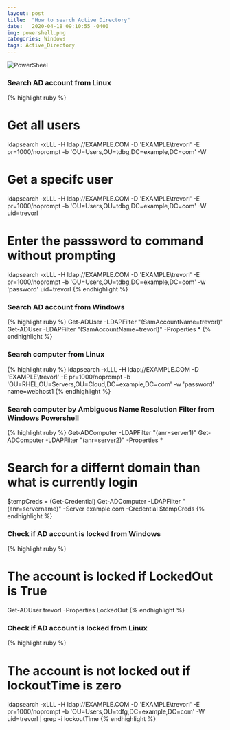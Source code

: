 ```yaml
---
layout: post
title:  "How to search Active Directory"
date:   2020-04-18 09:10:55 -0400
img: powershell.png
categories: Windows
tags: Active_Directory
---
```

![PowerSheel]({{site.baseurl}}/images/ad.png)

### Search AD account from Linux
{% highlight ruby %}
# Get all users
ldapsearch -xLLL  -H ldap://EXAMPLE.COM -D 'EXAMPLE\trevorl' -E pr=1000/noprompt -b 'OU=Users,OU=tdbg,DC=example,DC=com' -W

# Get a specifc user
ldapsearch -xLLL  -H ldap://EXAMPLE.COM -D 'EXAMPLE\trevorl' -E pr=1000/noprompt -b 'OU=Users,OU=tdbg,DC=example,DC=com' -W uid=trevorl

# Enter the passsword to command without prompting 
ldapsearch -xLLL  -H ldap://EXAMPLE.COM -D 'EXAMPLE\trevorl' -E pr=1000/noprompt -b 'OU=Users,OU=tdbg,DC=example,DC=com' -w 'password' uid=trevorl
{% endhighlight %}

### Search AD account from Windows
{% highlight ruby %}
Get-ADUser -LDAPFilter "(SamAccountName=trevorl)"
Get-ADUser -LDAPFilter "(SamAccountName=trevorl)" -Properties *
{% endhighlight %}

### Search computer from Linux
{% highlight ruby %}
ldapsearch -xLLL  -H ldap://EXAMPLE.COM -D 'EXAMPLE\trevorl' -E pr=1000/noprompt -b 'OU=RHEL,OU=Servers,OU=Cloud,DC=example,DC=com' -w 'password' name=webhost1
{% endhighlight %}

### Search computer by Ambiguous Name Resolution Filter from Windows Powershell
{% highlight ruby %}
Get-ADComputer -LDAPFilter "(anr=server1)"
Get-ADComputer -LDAPFilter "(anr=server2)" -Properties *

# Search for a differnt domain than what is currently login
$tempCreds = (Get-Credential)
Get-ADComputer -LDAPFilter "(anr=servername)" -Server example.com -Credential $tempCreds
{% endhighlight %}

### Check if AD account is locked from Windows
{% highlight ruby %}
# The account is locked if LockedOut is True
Get-ADUser trevorl -Properties LockedOut
{% endhighlight %}

### Check if AD account is locked from Linux
{% highlight ruby %}
# The account is not locked out if lockoutTime is zero
ldapsearch -xLLL  -H ldap://EXAMPLE.COM -D 'EXAMPLE\trevorl' -E pr=1000/noprompt -b 'OU=Users,OU=tdfg,DC=example,DC=com' -W uid=trevorl | grep -i lockoutTime
{% endhighlight %}

